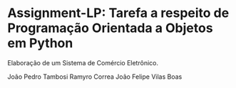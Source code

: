 # Assignment-LP: Tarefa a respeito de Programação Orientada a Objetos em Python

Elaboração de um Sistema de Comércio Eletrônico.

João Pedro Tambosi
Ramyro Correa
João Felipe Vilas Boas
